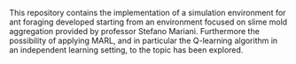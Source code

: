This repository contains the implementation of a simulation environment for ant foraging developed starting from an environment focused on slime mold aggregation provided by professor Stefano Mariani.
Furthermore the possibility of applying MARL, and in particular the Q-learning algorithm in an independent learning setting, to the topic has been explored.
